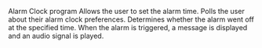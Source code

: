 Alarm Clock program
Allows the user to set the alarm time.
Polls the user about their
alarm clock preferences.
Determines whether the alarm went off at the specified time.
When the alarm is triggered, a message is displayed and
an audio signal is played.
